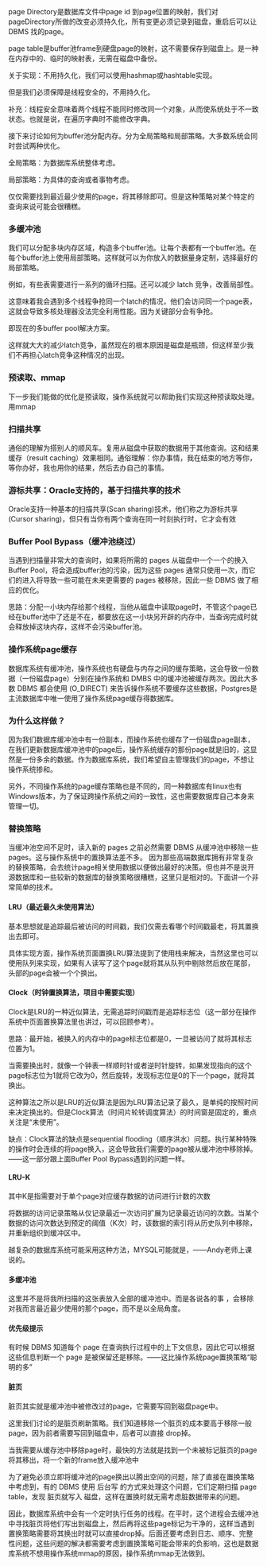 page Directory是数据库文件中page id 到page位置的映射，我们对pageDirectory所做的改变必须持久化，所有变更必须记录到磁盘，重启后可以让 DBMS 找的page。

page table是buffer池frame到硬盘page的映射，这不需要保存到磁盘上。是一种在内存中的、临时的映射表，无需在磁盘中备份。

关于实现：不用持久化，我们可以使用hashmap或hashtable实现。

但是我们必须保障是线程安全的，不用持久化。

补充：线程安全意味着两个线程不能同时修改同一个对象，从而使系统处于不一致状态。也就是说，在遍历字典时不能修改字典。

接下来讨论如何为buffer池分配内存。分为全局策略和局部策略。大多数系统会同时尝试两种优化。

全局策略：为数据库系统整体考虑。

局部策略：为具体的查询或者事物考虑。

仅仅需要找到最近最少使用的page，将其移除即可。但是这种策略对某个特定的查询来说可能会很糟糕。


### 多缓冲池

我们可以分配多块内存区域，构造多个buffer池。让每个表都有一个buffer池。在每个buffer池上使用局部策略。这样就可以为你放入的数据量身定制，选择最好的局部策略。

例如，有些表需要进行一系列的循环扫描。还可以减少 latch 竞争，改善局部性。

这意味着我会遇到多个线程争抢同一个latch的情况，他们会访问同一个page表，这就会导致多核处理器没法完全利用性能。因为关键部分会有争抢。

即现在的多buffer pool解决方案。

这样就大大的减少latch竞争，虽然现在的根本原因是磁盘是瓶颈，但这样至少我们不再担心latch竞争这种情况的出现。

### 预读取、mmap

下一步我们能做的优化是预读取，操作系统就可以帮助我们实现这种预读取处理。用mmap

### 扫描共享

通俗的理解为搭别人的顺风车。复用从磁盘中获取的数据用于其他查询。这和结果缓存（result caching）效果相同。通俗理解：你办事情，我在结束的地方等你，等你办好，我也用你的结果，然后去办自己的事情。

### 游标共享：Oracle支持的，基于扫描共享的技术

Oracle支持一种基本的扫描共享(Scan sharing)技术，他们称之为游标共享(Cursor sharing)，但只有当你有两个查询在同一时刻执行时，它才会有效

### Buffer Pool Bypass（缓冲池绕过）

当遇到扫描量非常大的查询时，如果将所需的 pages 从磁盘中一个一个的换入 Buffer Pool，将会造成buffer池的污染，因为这些 pages 通常只使用一次，而它们的进入将导致一些可能在未来更需要的 pages 被移除，因此一些 DBMS 做了相应的优化。

思路：分配一小块内存给那个线程，当他从磁盘中读取page时，不管这个page已经在buffer池中了还是不在，都要放在这一小块另开辟的内存中，当查询完成时就会释放掉这块内存，这样不会污染buffer池。

### 操作系统page缓存

数据库系统有缓冲池，操作系统也有硬盘与内存之间的缓存策略，这会导致一份数据（一份磁盘page）分别在操作系统和 DMBS 中的缓冲池被缓存两次。因此大多数 DBMS 都会使用 (O_DIRECT) 来告诉操作系统不要缓存这些数据，Postgres是主流数据库中唯一使用了操作系统page缓存得数据库。

### 为什么这样做？

因为我们数据库缓冲池中有一份副本，而操作系统也缓存了一份磁盘page副本，在我们更新数据库缓冲池中的page后，操作系统缓存的那份page就是旧的，这显然是一份多余的数据。作为数据库系统，我们希望自主管理我们的page，不想让操作系统掺和。

另外，不同操作系统的page缓存策略也是不同的，同一种数据库有linux也有Windows版本，为了保证跨操作系统之间的一致性，这也需要数据库自己本身来管理一切。

### 替换策略

当缓冲池空间不足时，读入新的 pages 之前必然需要 DBMS 从缓冲池中移除一些pages。这与操作系统中的置换算法差不多。
因为那些高端数据库拥有非常复杂的替换策略，会去统计page相关使用数据以便做出最好的决策。但也并不是说开源数据库和一些较新的数据库的替换策略很糟糕，这里只是相对的。下面讲一个非常简单的技术。

#### LRU（最近最久未使用算法）

基本思想就是追踪最后被访问的时间戳，我们仅需去看哪个时间戳最老，将其置换出去即可。

具体实现方面，操作系统页面置换LRU算法提到了使用栈来解决，当然这里也可以使用队列来实现，如果有人读写了这个page就将其从队列中剔除然后放在尾部，头部的page会被一个个换出。

#### Clock（时钟置换算法，项目中需要实现）

Clock是LRU的一种近似算法，无需追踪时间戳而是追踪标志位（这一部分在操作系统中页面置换算法里也讲过，可以回顾参考）。


思路：最开始，被换入的内存中的page标志位都是0，一旦被访问了就将其标志位置为1。

当需要换出时，就像一个钟表一样顺时针或者逆时针旋转，如果发现指向的这个page标志位为1就将它改为0，然后旋转，发现标志位是0的下一个page，就将其换出。


这种算法之所以是LRU的近似算法是因为LRU算法记录了最久，是单纯的按照时间来决定换出的。但是Clock算法（时间片轮转调度算法）的时间窗是固定的，重点关注是“未使用”。

缺点：Clock算法的缺点是sequential flooding（顺序洪水）问题。执行某种特殊的操作时会连续的将page换入，这会导致我们需要的page被从缓冲池中移除掉。——这一部分跟上面Buffer Pool Bypass遇到的问题一样。

#### LRU-K

其中K是指需要对于单个page对应缓存数据的访问进行计数的次数

将数据的访问记录策略从仅记录最近一次访问扩展为记录最近访问的次数。当某个数据的访问次数达到预定的阈值（K次）时，该数据的索引将从历史队列中移除，并重新组织到缓冲区中。

越复杂的数据库系统可能采用这种方法，MYSQL可能就是，——Andy老师上课说的。

#### 多缓冲池

这里并不是将我所扫描的这张表放入全部的缓冲池中。而是各说各的事 ，会移除对我而言最近最少使用的那个page，而不是以全局角度。

#### 优先级提示

有时候 DBMS 知道每个 page 在查询执行过程中的上下文信息，因此它可以根据这些信息判断一个 page 是被保留还是移除。——这比操作系统page置换策略“聪明的多”

#### 脏页

脏页其实就是缓冲池中被修改过的page，它需要写回到磁盘page中。

这里我们讨论的是脏页刷新策略。我们知道移除一个脏页的成本要高于移除一般 page，因为前者需要写回到磁盘中，后者可以直接 drop掉。

当我需要从缓存池中移除page时，最快的方法就是找到一个未被标记脏页的page将其移出，将一个新的frame放入缓冲池中

为了避免必须立即将缓冲池的page换出以腾出空间的问题，除了直接在置换策略中考虑到，有的 DBMS 使用 后台写 的方式来处理这个问题，它们定期扫描 page table，发现 脏页就写入 磁盘，这样在置换时就无需考虑脏数据带来的问题。

因此，数据库系统中会有一个定时执行任务的线程。在平时，这个进程会去缓冲池中寻找脏页将他们写出到磁盘上，然后再将这些page标记为干净的，这样当遇到置换策略需要将其换出时就可以直接drop掉。后面还要考虑到日志、顺序、完整性问题，这些问题的解决都需要考虑到置换策略可能会带来的负影响，这也是数据库系统不想用操作系统mmap的原因，操作系统mmap无法做到。

